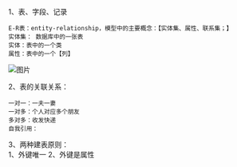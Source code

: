 1、表、字段、记录

    E-R表：entity-relationship，模型中的主要概念：【实体集、属性、联系集；】
    实体集： 数据库中的一张表
    实体：表中的一个类
    属性：表中的一个【列】
![图片](https://user-images.githubusercontent.com/38878365/191018295-951c9e47-6d06-4335-bc56-d34cfab69f75.png)
  
  
  
2、表的关联关系：  
    
    一对一：一夫一妻
    一对多：个人对应多个朋友
    多对多：收发快递
    自我引用：
    
3、两种建表原则：   
    1、外键唯一
    2、外键是属性
    
    
